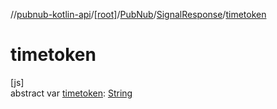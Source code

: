 //[pubnub-kotlin-api](../../../../index.md)/[[root]](../../index.md)/[PubNub](../index.md)/[SignalResponse](index.md)/[timetoken](timetoken.md)

# timetoken

[js]\
abstract var [timetoken](timetoken.md): [String](https://kotlinlang.org/api/core/kotlin-stdlib/kotlin/-string/index.html)
